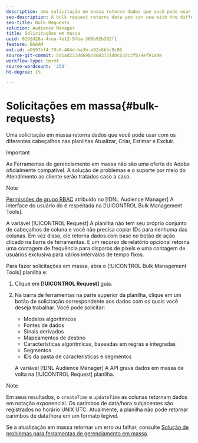 ```yaml
---
description: Uma solicitação em massa retorna dados que você pode usar com os diferentes cabeçalhos nas planilhas Atualizar, Criar, Estimar e Excluir.
seo-description: A bulk request returns data you can use with the different headers in the Update, Create, Estimate, and Delete worksheets.
seo-title: Bulk Requests
solution: Audience Manager
title: Solicitações em massa
uuid: 0192d26a-4cea-4e12-9fea-388b92b382f1
feature: BAAAM
exl-id: a0597bf4-79c8-404d-ba3b-a92c6b5c9c06
source-git-commit: bd1ad233dd69bc8683731d0c63dc3fb74ef91ade
workflow-type: tm+mt
source-wordcount: '253'
ht-degree: 1%

---
```


# Solicitações em massa{#bulk-requests}

Uma solicitação em massa retorna dados que você pode usar com os diferentes cabeçalhos nas planilhas Atualizar, Criar, Estimar e Excluir.

>[!IMPORTANT]
>
>As Ferramentas de gerenciamento em massa não são uma oferta de Adobe oficialmente compatível. A solução de problemas e o suporte por meio do Atendimento ao cliente serão tratados caso a caso.

<!-- 

t_bulk_requests.xml

 -->

>[!NOTE]
>
>[Permissões de grupo RBAC](../../features/administration/administration-overview.md) atribuído no [!DNL Audience Manager] A interface do usuário do é respeitada na [!UICONTROL Bulk Management Tools].

A variável [!UICONTROL Request] A planilha não tem seu próprio conjunto de cabeçalhos de coluna e você não precisa copiar IDs para nenhuma das colunas. Em vez disso, ele retorna dados com base no botão de ação clicado na barra de ferramentas. E um recurso de relatório opcional retorna uma contagem de frequência para disparos de pixels e uma contagem de usuários exclusiva para vários intervalos de tempo fixos.

Para fazer solicitações em massa, abra o [!UICONTROL Bulk Management Tools] planilha e:

1. Clique em **[!UICONTROL Request]** guia.
2. Na barra de ferramentas na parte superior da planilha, clique em um botão de solicitação correspondente aos dados com os quais você deseja trabalhar. Você pode solicitar:

   * Modelos algorítmicos
   * Fontes de dados
   * Sinais derivados
   * Mapeamentos de destino
   * Características algorítmicas, baseadas em regras e integradas
   * Segmentos 
   * IDs da pasta de características e segmentos

   A variável [!DNL Audience Manager] A API grava dados em massa de volta na [!UICONTROL Request] planilha.

>[!NOTE]
>
>Em seus resultados, o `createTime` e `updateTime` as colunas retornam dados em notação exponencial. Os carimbos de data/hora subjacentes são registrados no horário UNIX UTC. Atualmente, a planilha não pode retornar carimbos de data/hora em um formato legível.

Se a atualização em massa retornar um erro ou falhar, consulte [Solução de problemas para ferramentas de gerenciamento em massa](../../reference/bulk-management-tools/bulk-troubleshooting.md).

